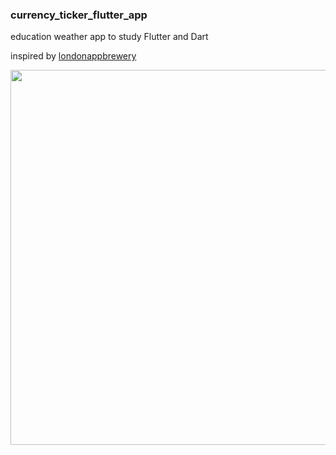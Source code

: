 ### currency_ticker_flutter_app

education weather app to study Flutter and Dart

inspired by [londonappbrewery](https://www.appbrewery.co/)


<img src=https://user-images.githubusercontent.com/25114540/111327541-875dba00-867e-11eb-934a-436381d1511d.png height=600>
